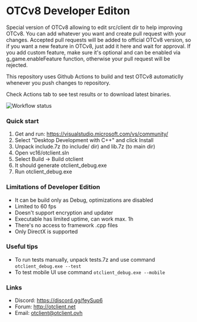 # OTCv8 Developer Editon

Special version of OTCv8 allowing to edit src/client dir to help improving OTCv8. You can add whatever you want and create pull request with your changes.
Accepted pull requests will be added to official OTCv8 version, so if you want a new feature in OTCv8, just add it here and wait for approval.
If you add custom feature, make sure it's optional and can be enabled via g_game.enableFeature function, otherwise your pull request will be rejected.

This repository uses Github Actions to build and test OTCv8 automaticlly whenever you push changes to repository.

Check Actions tab to see test results or to download latest binaries. 

![Workflow status](https://github.com/OTCv8/otcv8-dev/actions/workflows/Test.yml/badge.svg)

### Quick start

1. Get and run: https://visualstudio.microsoft.com/vs/community/
2. Select "Desktop Development with C++" and click Install
3. Unpack include.7z (to include/ dir) and lib.7z (to main dir)
4. Open vc16/otclient.sln
5. Select Build -> Build otclient
6. It should generate otclient_debug.exe
7. Run otclient_debug.exe

### Limitations of Developer Edition

- It can be build only as Debug, optimizations are disabled
- Limited to 60 fps
- Doesn't support encryption and updater
- Executable has limited uptime, can work max. 1h
- There's no access to framework .cpp files
- Only DirectX is supported

### Useful tips

- To run tests manually, unpack tests.7z and use command `otclient_debug.exe --test`
- To test mobile UI use command `otclient_debug.exe --mobile`

### Links

- Discord: https://discord.gg/feySup6
- Forum: http://otclient.net
- Email: otclient@otclient.ovh
